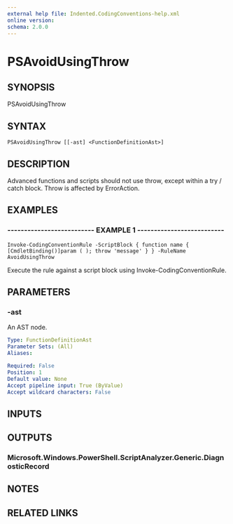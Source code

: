 ```yaml
---
external help file: Indented.CodingConventions-help.xml
online version: 
schema: 2.0.0
---
```


# PSAvoidUsingThrow

## SYNOPSIS
PSAvoidUsingThrow

## SYNTAX

```
PSAvoidUsingThrow [[-ast] <FunctionDefinitionAst>]
```

## DESCRIPTION
Advanced functions and scripts should not use throw, except within a try / catch block.
Throw is affected by ErrorAction.

## EXAMPLES

### -------------------------- EXAMPLE 1 --------------------------
```
Invoke-CodingConventionRule -ScriptBlock { function name { [CmdletBinding()]param ( ); throw 'message' } } -RuleName AvoidUsingThrow
```

Execute the rule against a script block using Invoke-CodingConventionRule.

## PARAMETERS

### -ast
An AST node.

```yaml
Type: FunctionDefinitionAst
Parameter Sets: (All)
Aliases: 

Required: False
Position: 1
Default value: None
Accept pipeline input: True (ByValue)
Accept wildcard characters: False
```

## INPUTS

## OUTPUTS

### Microsoft.Windows.PowerShell.ScriptAnalyzer.Generic.DiagnosticRecord

## NOTES

## RELATED LINKS


